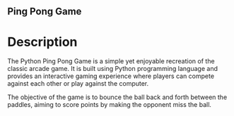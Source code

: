 ## Ping Pong Game
# Description
The Python Ping Pong Game is a simple yet enjoyable recreation of the classic arcade game. It is built using Python programming language and provides an interactive gaming experience where players can compete against each other or play against the computer.

The objective of the game is to bounce the ball back and forth between the paddles, aiming to score points by making the opponent miss the ball. 
